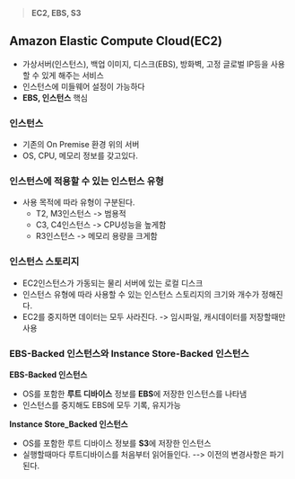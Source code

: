 > **EC2, EBS, S3**

## Amazon Elastic Compute Cloud(EC2)
+ 가상서버(인스턴스), 백업 이미지, 디스크(EBS), 방화벽, 고정 글로벌 IP등을 사용할 수 있게 해주는 서비스 
+ 인스턴스에 미들웨어 설정이 가능하다
+ **EBS, 인스턴스** 핵심

### 인스턴스
+ 기존의 On Premise 환경 위의 서버
+ OS, CPU, 메모리 정보를 갖고있다.

### 인스턴스에 적용할 수 있는 인스턴스 유형
+ 사용 목적에 따라 유형이 구분된다.
  + T2, M3인스턴스 -> 범용적
  + C3, C4인스턴스 -> CPU성능을 높게함
  + R3인스턴스 -> 메모리 용량을 크게함
  
### 인스턴스 스토리지
+ EC2인스턴스가 가동되는 물리 서버에 있는 로컬 디스크
+ 인스턴스 유형에 따라 사용할 수 있는 인스턴스 스토리지의 크기와 개수가 정해진다.
+ EC2를 중지하면 데이터는 모두 사라진다. -> 임시파일, 캐시데이터를 저장할때만 사용


### EBS-Backed 인스턴스와 Instance Store-Backed 인스턴스

**EBS-Backed 인스턴스** 
+ OS를 포함한 **루트 디바이스** 정보를 **EBS**에 저장한 인스턴스를 나타냄
+ 인스턴스를 중지해도 EBS에 모두 기록, 유지가능

**Instance Store_Backed 인스턴스**
+ OS를 포함한 루트 디바이스 정보를 **S3**에 저장한 인스턴스
+ 실행할때마다 루트디바이스를 처음부터 읽어들인다. --> 이전의 변경사항은 파기 된다.




